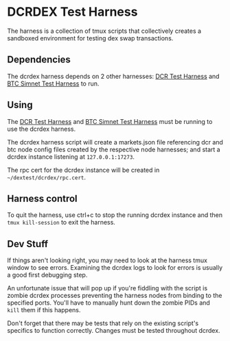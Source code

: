 # DCRDEX Test Harness

The harness is a collection of tmux scripts that collectively creates a
sandboxed environment for testing dex swap transactions.

## Dependencies

The dcrdex harness depends on 2 other harnesses: [DCR Test Harness](../dcr/README.md) and [BTC Simnet Test Harness](../btc/README.md) to run.

## Using

The [DCR Test Harness](../dcr/README.md) and [BTC Simnet Test Harness](../btc/README.md) must be running to use the dcrdex harness.

The dcrdex harness script will create a markets.json file referencing dcr and btc
node config files created by the respective node harnesses; and start a dcrdex
instance listening at `127.0.0.1:17273`.

The rpc cert for the dcrdex instance will be created in `~/dextest/dcrdex/rpc.cert`.

## Harness control

To quit the harness, use ctrl+c to stop the running dcrdex instance and then 
`tmux kill-session` to exit the harness.

## Dev Stuff

If things aren't looking right, you may need to look at the harness tmux window
to see errors. Examining the dcrdex logs to look for errors is usually a good
first debugging step.

An unfortunate issue that will pop up if you're fiddling with the script is
zombie dcrdex processes preventing the harness nodes from binding to the
specified ports. You'll have to manually hunt down the zombie PIDs and `kill`
them if this happens.

Don't forget that there may be tests that rely on the existing script's
specifics to function correctly. Changes must be tested throughout dcrdex.
